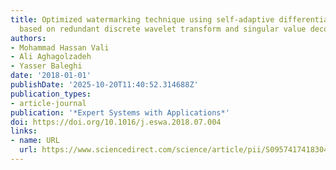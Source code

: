 ```yaml
---
title: Optimized watermarking technique using self-adaptive differential evolution
  based on redundant discrete wavelet transform and singular value decomposition
authors:
- Mohammad Hassan Vali
- Ali Aghagolzadeh
- Yasser Baleghi
date: '2018-01-01'
publishDate: '2025-10-20T11:40:52.314688Z'
publication_types:
- article-journal
publication: '*Expert Systems with Applications*'
doi: https://doi.org/10.1016/j.eswa.2018.07.004
links:
- name: URL
  url: https://www.sciencedirect.com/science/article/pii/S0957417418304196
---
```

